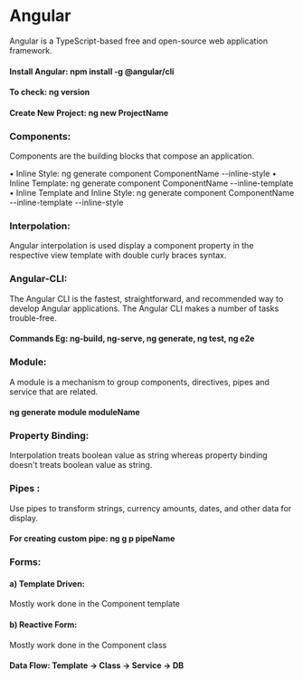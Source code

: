 # Angular
Angular is a TypeScript-based free and open-source web application framework.
#### Install Angular: npm install -g @angular/cli
#### To check: ng version
#### Create New Project: ng new ProjectName


### Components:
Components are the building blocks that compose an application.

•	Inline Style: ng generate component ComponentName --inline-style
•	Inline Template: ng generate component ComponentName --inline-template
•	Inline Template and Inline Style: ng generate component ComponentName --inline-template --inline-style

### Interpolation: 
Angular interpolation is used display a component property in the respective view template with double curly braces syntax.

### Angular-CLI: 
The Angular CLI is the fastest, straightforward, and recommended way to develop Angular applications. The Angular CLI makes a number of tasks trouble-free.
#### Commands Eg: ng-build, ng-serve, ng generate, ng test, ng e2e

### Module: 
A module is a mechanism to group components, directives, pipes and service that are related.
#### ng generate module moduleName

### Property Binding:
Interpolation treats boolean value as string whereas property binding doesn't treats boolean value as string.

### Pipes : 
Use pipes to transform strings, currency amounts, dates, and other data for display.
####	For creating custom pipe: ng g p pipeName

### Forms:
#### a) Template Driven: 
Mostly work done in the Component template

#### b) Reactive Form:
Mostly work done in the Component class

#### Data Flow: Template -> Class -> Service -> DB